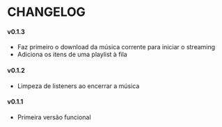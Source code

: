 # CHANGELOG

#### v0.1.3
- Faz primeiro o download da música corrente para iniciar o streaming
- Adiciona os itens de uma playlist à fila

#### v0.1.2
- Limpeza de listeners ao encerrar a música

#### v0.1.1
- Primeira versão funcional